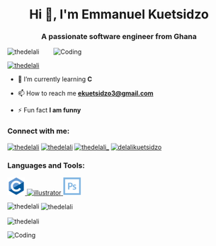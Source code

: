 <h1 align="center">Hi 👋, I'm Emmanuel Kuetsidzo</h1>
<h3 align="center">A passionate software engineer from Ghana</h3>
<img align="right" alt="Coding" width="400" src="https://giphy.com/gifs/nounish-dao-nouns-noggles-Ws6T5PN7wHv3cY8xy8">

<p align="left"> <img src="https://komarev.com/ghpvc/?username=thedelali&label=Profile%20views&color=0e75b6&style=flat" alt="thedelali" /> </p>

<p align="left"> <a href="https://twitter.com/thedelali" target="blank"><img src="https://img.shields.io/twitter/follow/thedelali?logo=twitter&style=for-the-badge" alt="thedelali" /></a> </p>

- 🌱 I’m currently learning **C**

- 📫 How to reach me **ekuetsidzo3@gmail.com**

- ⚡ Fun fact **I am funny**

<h3 align="left">Connect with me:</h3>
<p align="left">
<a href="https://twitter.com/thedelali" target="blank"><img align="center" src="https://raw.githubusercontent.com/rahuldkjain/github-profile-readme-generator/master/src/images/icons/Social/twitter.svg" alt="thedelali" height="30" width="40" /></a>
<a href="https://linkedin.com/in/thedelali" target="blank"><img align="center" src="https://raw.githubusercontent.com/rahuldkjain/github-profile-readme-generator/master/src/images/icons/Social/linked-in-alt.svg" alt="thedelali" height="30" width="40" /></a>
<a href="https://instagram.com/thedelali_" target="blank"><img align="center" src="https://raw.githubusercontent.com/rahuldkjain/github-profile-readme-generator/master/src/images/icons/Social/instagram.svg" alt="thedelali_" height="30" width="40" /></a>
<a href="https://www.behance.net/delalikuetsidzo" target="blank"><img align="center" src="https://raw.githubusercontent.com/rahuldkjain/github-profile-readme-generator/master/src/images/icons/Social/behance.svg" alt="delalikuetsidzo" height="30" width="40" /></a>
</p>

<h3 align="left">Languages and Tools:</h3>
<p align="left"> <a href="https://www.cprogramming.com/" target="_blank" rel="noreferrer"> <img src="https://raw.githubusercontent.com/devicons/devicon/master/icons/c/c-original.svg" alt="c" width="40" height="40"/> </a> <a href="https://www.adobe.com/in/products/illustrator.html" target="_blank" rel="noreferrer"> <img src="https://www.vectorlogo.zone/logos/adobe_illustrator/adobe_illustrator-icon.svg" alt="illustrator" width="40" height="40"/> </a> <a href="https://www.photoshop.com/en" target="_blank" rel="noreferrer"> <img src="https://raw.githubusercontent.com/devicons/devicon/master/icons/photoshop/photoshop-line.svg" alt="photoshop" width="40" height="40"/> </a> </p>

<p><img align="left" src="https://github-readme-stats.vercel.app/api/top-langs?username=thedelali&show_icons=true&locale=en&layout=compact" alt="thedelali" /></p>

<p>&nbsp;<img align="center" src="https://github-readme-stats.vercel.app/api?username=thedelali&show_icons=true&locale=en" alt="thedelali" /></p>

<p><img align="center" src="https://github-readme-streak-stats.herokuapp.com/?user=thedelali&" alt="thedelali" /></p>

<img alt="Coding" src="https://camo.githubusercontent.com/4fa9a5bdefafee7e59ad2086429306dfc0c902d0db4d2d1fdfb534b1767d9f62/68747470733a2f2f646576656c6f706572732e67697068792e636f6d2f6272616e63682f6d61737465722f7374617469632f6170692d35313264333663303936363236383237313731303861333862626235633537642e676966">
